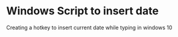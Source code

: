 # Windows Script to insert date
 Creating a hotkey to insert current date while typing in windows 10
